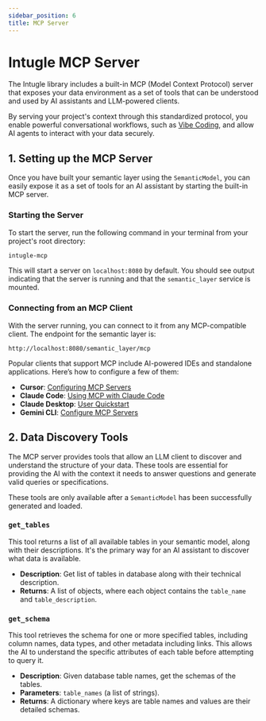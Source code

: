 ```yaml
---
sidebar_position: 6
title: MCP Server
---
```


# Intugle MCP Server

The Intugle library includes a built-in MCP (Model Context Protocol) server that exposes your data environment as a set of tools that can be understood and used by AI assistants and LLM-powered clients.

By serving your project's context through this standardized protocol, you enable powerful conversational workflows, such as [Vibe Coding](./vibe-coding.md), and allow AI agents to interact with your data securely.

## 1. Setting up the MCP Server

Once you have built your semantic layer using the `SemanticModel`, you can easily expose it as a set of tools for an AI assistant by starting the built-in MCP server.

### Starting the Server

To start the server, run the following command in your terminal from your project's root directory:

```bash
intugle-mcp
```

This will start a server on `localhost:8080` by default. You should see output indicating that the server is running and that the `semantic_layer` service is mounted.

### Connecting from an MCP Client

With the server running, you can connect to it from any MCP-compatible client. The endpoint for the semantic layer is:

`http://localhost:8080/semantic_layer/mcp`

Popular clients that support MCP include AI-powered IDEs and standalone applications. Here’s how to configure a few of them:

-   **Cursor**: [Configuring MCP Servers](https://docs.cursor.com/en/context/mcp#configuring-mcp-servers)
-   **Claude Code**: [Using MCP with Claude Code](https://docs.claude.com/en/docs/claude-code/mcp)
-   **Claude Desktop**: [User Quickstart](https://modelcontextprotocol.info/docs/quickstart/user/)
-   **Gemini CLI**: [Configure MCP Servers](https://cloud.google.com/gemini/docs/codeassist/use-agentic-chat-pair-programmer#configure-mcp-servers)

## 2. Data Discovery Tools

The MCP server provides tools that allow an LLM client to discover and understand the structure of your data. These tools are essential for providing the AI with the context it needs to answer questions and generate valid queries or specifications.

These tools are only available after a `SemanticModel` has been successfully generated and loaded.

### `get_tables`

This tool returns a list of all available tables in your semantic model, along with their descriptions. It's the primary way for an AI assistant to discover what data is available.

-   **Description**: Get list of tables in database along with their technical description.
-   **Returns**: A list of objects, where each object contains the `table_name` and `table_description`.

### `get_schema`

This tool retrieves the schema for one or more specified tables, including column names, data types, and other metadata including links. This allows the AI to understand the specific attributes of each table before attempting to query it.

-   **Description**: Given database table names, get the schemas of the tables.
-   **Parameters**: `table_names` (a list of strings).
-   **Returns**: A dictionary where keys are table names and values are their detailed schemas.
